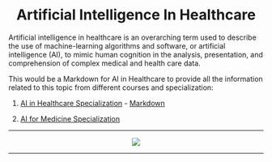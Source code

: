 <h1 align ="center"> Artificial Intelligence In Healthcare
</h1>

Artificial intelligence in healthcare is an overarching term used to describe the use of machine-learning algorithms and software, or artificial intelligence (AI), to mimic human cognition in the analysis, presentation, and comprehension of complex medical and health care data.

This would be a Markdown for AI in Healthcare to provide all the information related to this topic from different courses and specialization:

1. [AI in Healthcare Specialization](https://www.coursera.org/specializations/ai-healthcare) - [Markdown](AI%20in%20Healthcare%20Specialization/AI%20in%20Healthcare%20Specialization.md)
   
2. [AI for Medicine Specialization](https://www.coursera.org/specializations/ai-for-medicine)

--- 
<p align="center">
<img src="https://www.healtheuropa.eu/wp-content/uploads/2020/03/iStock-metamorworks.jpg" >
</p>

---
